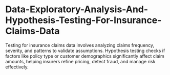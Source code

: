 # Data-Exploratory-Analysis-And-Hypothesis-Testing-For-Insurance-Claims-Data
 Testing for insurance claims data involves analyzing claims frequency, severity, and patterns to validate assumptions. Hypothesis testing checks if factors like policy type or customer demographics significantly affect claim amounts, helping insurers refine pricing, detect fraud, and manage risk effectively.
